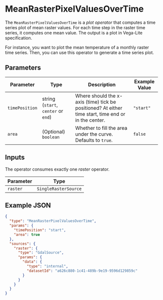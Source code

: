 # MeanRasterPixelValuesOverTime

The `MeanRasterPixelValuesOverTime` is a _plot operator_ that computes a time series plot of mean raster values.
For each time step in the raster time series, it computes one mean value.
The output is a plot in Vega-Lite specification.

For instance, you want to plot the mean temperature of a monthly raster time series.
Then, you can use this operator to generate a time series plot.

## Parameters

| Parameter      | Type                                | Description                                                                                         | Example Value |
| -------------- | ----------------------------------- | --------------------------------------------------------------------------------------------------- | ------------- |
| `timePosition` | string (`start`, `center` or `end`) | Where should the x-axis (time) tick be positioned? At either time start, time end or in the center. | `"start"`     |
| `area`         | (Optional) `boolean`                | Whether to fill the area under the curve. Defaults to `true`.                                       | `false`       |

## Inputs

The operator consumes exactly one _raster_ operator.

| Parameter | Type                 |
| --------- | -------------------- |
| `raster`  | `SingleRasterSource` |

## Example JSON

```json
{
  "type": "MeanRasterPixelValuesOverTime",
  "params": {
    "timePosition": "start",
    "area": true
  },
  "sources": {
    "raster": {
      "type": "GdalSource",
      "params": {
        "data": {
          "type": "internal",
          "datasetId": "a626c880-1c41-489b-9e19-9596d129859c"
        }
      }
    }
  }
}
```
